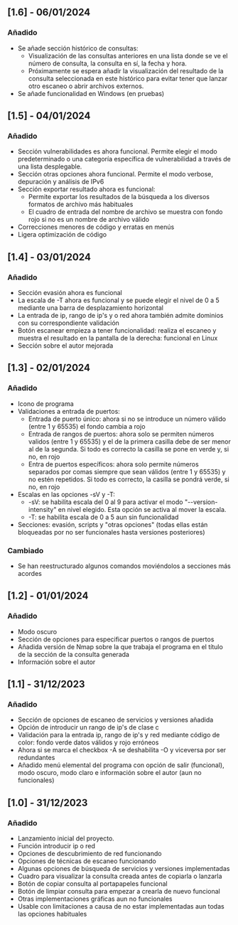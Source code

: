 ## [1.6] - 06/01/2024
### Añadido
- Se añade sección histórico de consultas:
    - Visualización de las consultas anteriores en una lista donde se ve el número de consulta, la consulta en sí, la fecha y hora.
    - Próximamente se espera añadir la visualización del resultado de la consulta seleccionada en este histórico para evitar tener que lanzar otro escaneo o abrir archivos externos. 
- Se añade funcionalidad en Windows (en pruebas)


## [1.5] - 04/01/2024
### Añadido
- Sección vulnerabilidades es ahora funcional. Permite elegir el modo predeterminado o una categoría específica de vulnerabilidad a través de una lista desplegable.
- Sección otras opciones ahora funcional. Permite el modo verbose, depuración y análisis de IPv6
- Sección exportar resultado ahora es funcional:
    - Permite exportar los resultados de la búsqueda a los diversos formatos de archivo más habituales
    - El cuadro de entrada del nombre de archivo se muestra con fondo rojo si no es un nombre de archivo válido
- Correcciones menores de código y erratas en menús
- Ligera optimización de código


## [1.4] - 03/01/2024
### Añadido
- Sección evasión ahora es funcional
- La escala de -T ahora es funcional y se puede elegir el nivel de 0 a 5 mediante una barra de desplazamiento horizontal
- La entrada de ip, rango de ip's y o red ahora también admite dominios con su correspondiente validación
- Botón escanear empieza a tener funcionalidad: realiza el escaneo y muestra el resultado en la pantalla de la derecha: funcional en Linux
- Sección sobre el autor mejorada


## [1.3] - 02/01/2024
### Añadido
- Icono de programa
- Validaciones a entrada de puertos:
    - Entrada de puerto único: ahora si no se introduce un número válido (entre 1 y 65535) el fondo cambia a rojo
    - Entrada de rangos de puertos: ahora solo se permiten números validos (entre 1 y 65535) y el de la primera casilla debe de ser menor al de la segunda. Si todo es correcto la casilla se pone en verde y, si no, en rojo
    - Entra de puertos específicos: ahora solo permite números separados por comas siempre que sean válidos (entre 1 y 65535) y no estén repetidos. Si todo es correcto, la casilla se pondrá verde, si no, en rojo
- Escalas en las opciones -sV y -T:
    - -sV: se habilita escala del 0 al 9 para activar el modo "--version-intensity" en nivel elegido. Esta opción se activa al mover la escala.
    - -T: se habilita escala de 0 a 5 aun sin funcionalidad
- Secciones: evasión, scripts y "otras opciones" (todas ellas están bloqueadas por no ser funcionales hasta versiones posteriores)
### Cambiado
- Se han reestructurado algunos comandos moviéndolos a secciones más acordes


## [1.2] - 01/01/2024
### Añadido
- Modo oscuro
- Sección de opciones para especificar puertos o rangos de puertos
- Añadida versión de Nmap sobre la que trabaja el programa en el título de la sección de la consulta generada
- Información sobre el autor


## [1.1] - 31/12/2023
### Añadido
- Sección de opciones de escaneo de servicios y versiones añadida
- Opción de introducir un rango de ip's de clase c
- Validación para la entrada ip, rango de ip's y red mediante código de color: fondo verde datos válidos y rojo erróneos
- Ahora si se marca el checkbox -A se deshabilita -O y viceversa por ser redundantes
- Añadido menú elemental del programa con opción de salir (funcional), modo oscuro, modo claro e información sobre el autor (aun no funcionales)


## [1.0] - 31/12/2023
### Añadido
- Lanzamiento inicial del proyecto.
- Función introducir ip o red
- Opciones de descubrimiento de red funcionando
- Opciones de técnicas de escaneo funcionando
- Algunas opciones de búsqueda de servicios y versiones implementadas
- Cuadro para visualizar la consulta creada antes de copiarla o lanzarla
- Botón de copiar consulta al portapapeles funcional
- Botón de limpiar consulta para empezar a crearla de nuevo funcional
- Otras implementaciones gráficas aun no funcionales
- Usable con limitaciones a causa de no estar implementadas aun todas las opciones habituales
